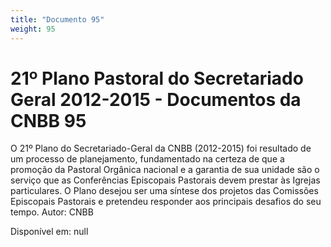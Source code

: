 ```yaml
---
title: "Documento 95"
weight: 95
---
```

# 21º Plano Pastoral do Secretariado Geral 2012-2015 - Documentos da CNBB 95

O 21º Plano do Secretariado-Geral da CNBB (2012-2015) foi resultado de um processo de planejamento, fundamentado na certeza de que a promoção da Pastoral Orgânica nacional e a garantia de sua unidade são o serviço que as Conferências Episcopais Pastorais devem prestar às Igrejas particulares. O Plano desejou ser uma síntese dos projetos das Comissões Episcopais Pastorais e pretendeu responder aos principais desafios do seu tempo. Autor: CNBB

Disponível em: null
